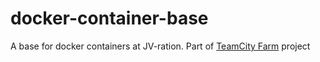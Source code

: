 docker-container-base
==================

A base for docker containers at JV-ration. Part of [TeamCity Farm](http://jv-ration.github.io/teamcity-farm/) project
